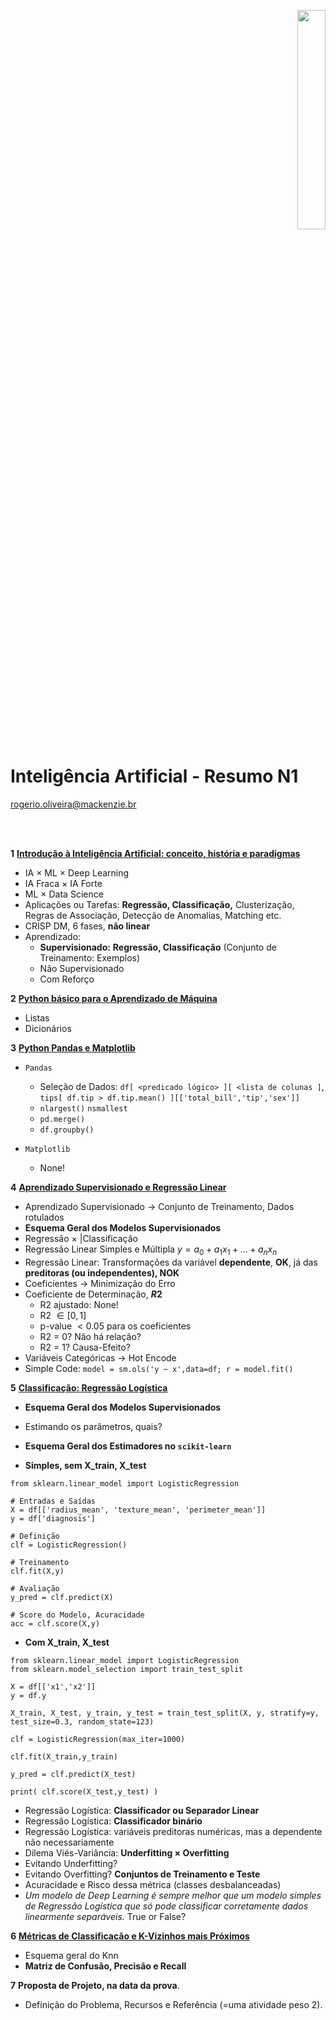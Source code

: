 <p align="right">
  <img src="http://meusite.mackenzie.br/rogerio/mackenzie_logo/UPM.2_horizontal_vermelho.jpg" width="30%" align="center"/>
</p>

# Inteligência Artificial - Resumo N1

rogerio.oliveira@mackenzie.br  

<br>

<br>



**1** [**Introdução à Inteligência Artificial: conceito, história e paradigmas**](https://colab.research.google.com/github/Rogerio-mack/Inteligencia_Artificial/blob/main/IA_Introducao.ipynb) 

- IA $\times$ ML $\times$ Deep Learning
- IA Fraca $\times$ IA Forte
- ML $\times$ Data Science
- Aplicações ou Tarefas: **Regressão, Classificação,** Clusterização, Regras de Associação, Detecção de Anomalias, Matching etc.
- CRISP DM, 6 fases, **não linear**
- Aprendizado: 
  - **Supervisionado:** **Regressão, Classificação** (Conjunto de Treinamento: Exemplos)
  - Não Supervisionado
  - Com Reforço 

**2** [**Python básico para o Aprendizado de Máquina**](https://colab.research.google.com/github/Rogerio-mack/Inteligencia_Artificial/blob/main/IA_Python_1.ipynb) 

- Listas
- Dicionários

**3** [**Python Pandas e Matplotlib**](https://colab.research.google.com/github/Rogerio-mack/Inteligencia_Artificial/blob/main/IA_Python_2.ipynb)

- `Pandas`
  - Seleção de Dados: `df[ <predicado lógico> ][ <lista de colunas ]`, `tips[ df.tip > df.tip.mean() ][['total_bill','tip','sex']]`
  - `nlargest()` `nsmallest`
  - `pd.merge()`
  - `df.groupby()`

- `Matplotlib`
  - None!

**4** [**Aprendizado Supervisionado e Regressão Linear**](https://colab.research.google.com/github/Rogerio-mack/Machine-Learning-I/blob/main/ML2_Regressao.ipynb)

- Aprendizado Supervisionado $\rightarrow$ Conjunto de Treinamento, Dados rotulados
- **Esquema Geral dos Modelos Supervisionados**
- Regressão $\times$ |Classificação
- Regressão Linear Simples e Múltipla $y = a_0 + a_1 x_1 + ... + a_n x_n$
- Regressão Linear: Transformações da variável **dependente**, **OK**, já das **preditoras (ou independentes), NOK**
- Coeficientes $\rightarrow$ Minimização do Erro
- Coeficiente de Determinação, **$R2$**
  - R2 ajustado: None!
  - R2 $\in [0,1]$
  - p-value $< 0.05$ para os coeficientes
  - R2 = 0? Não há relação?
  - R2 = 1? Causa-Efeito? 
 - Variáveis Categóricas $\rightarrow$ Hot Encode  
 - Simple Code: `model = sm.ols('y ~ x',data=df; r = model.fit()`

**5** [**Classificação: Regressão Logística**](https://colab.research.google.com/github/Rogerio-mack/Machine-Learning-I/blob/main/ML3_RegressaoLogistica.ipynb)

- **Esquema Geral dos Modelos Supervisionados**
- Estimando os parâmetros, quais?
- **Esquema Geral dos Estimadores no `scikit-learn`**

- **Simples, sem X_train, X_test**
```
from sklearn.linear_model import LogisticRegression

# Entradas e Saídas
X = df[['radius_mean', 'texture_mean', 'perimeter_mean']]
y = df['diagnosis']

# Definição
clf = LogisticRegression()

# Treinamento
clf.fit(X,y)

# Avaliação
y_pred = clf.predict(X)

# Score do Modelo, Acuracidade
acc = clf.score(X,y)
```
- **Com X_train, X_test**
```
from sklearn.linear_model import LogisticRegression 
from sklearn.model_selection import train_test_split

X = df[['x1','x2']]
y = df.y

X_train, X_test, y_train, y_test = train_test_split(X, y, stratify=y, test_size=0.3, random_state=123)

clf = LogisticRegression(max_iter=1000)

clf.fit(X_train,y_train)

y_pred = clf.predict(X_test)

print( clf.score(X_test,y_test) )
```
- Regressão Logística: **Classificador ou Separador Linear**
- Regressão Logística: **Classificador binário**
- Regressão Logística: variáveis preditoras numéricas, mas a dependente não necessariamente
- Dilema Viés-Variância: **Underfitting $\times$ Overfitting**
- Evitando Underfitting? 
- Evitando Overfitting? **Conjuntos de Treinamento e Teste**
- Acuracidade e Risco dessa métrica (classes desbalanceadas)
- *Um modelo de Deep Learning é sempre melhor que um modelo simples de Regressão Logística que só pode classificar corretamente dados linearmente separáveis.* True or False?

**6** [**Métricas de Classificação e K-Vizinhos mais Próximos**](https://colab.research.google.com/github/Rogerio-mack/Machine-Learning-I/blob/main/ML4_Knn.ipynb)

- Esquema geral do Knn
- **Matriz de Confusão, Precisão e Recall**

**7** **Proposta de Projeto, na data da prova**.

- Definição do Problema, Recursos e Referência (=uma atividade peso 2).

